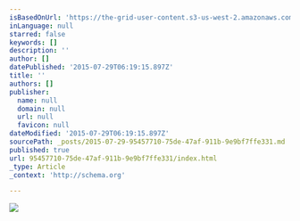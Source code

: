 ```yaml
---
isBasedOnUrl: 'https://the-grid-user-content.s3-us-west-2.amazonaws.com/2ae39acb-143b-4aa5-93a3-98e7e7be2e17.jpg'
inLanguage: null
starred: false
keywords: []
description: ''
author: []
datePublished: '2015-07-29T06:19:15.897Z'
title: ''
authors: []
publisher:
  name: null
  domain: null
  url: null
  favicon: null
dateModified: '2015-07-29T06:19:15.897Z'
sourcePath: _posts/2015-07-29-95457710-75de-47af-911b-9e9bf7ffe331.md
published: true
url: 95457710-75de-47af-911b-9e9bf7ffe331/index.html
_type: Article
_context: 'http://schema.org'

---
```

![](https://the-grid-user-content.s3-us-west-2.amazonaws.com/2ae39acb-143b-4aa5-93a3-98e7e7be2e17.jpg)